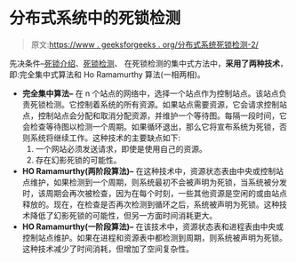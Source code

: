 # 分布式系统中的死锁检测

> 原文:[https://www . geeksforgeeks . org/分布式系统死锁检测-2/](https://www.geeksforgeeks.org/deadlock-detection-in-distributed-systems-2/)

先决条件–[死锁介绍](https://www.geeksforgeeks.org/operating-system-process-management-deadlock-introduction/)、[死锁检测](https://www.geeksforgeeks.org/deadlock-detection-recovery/)、
在死锁检测的集中式方法中，**采用了两种技术**，即:完全集中式算法和 Ho Ramamurthy 算法(一相两相)。

*   **完全集中算法–**
    在 n 个站点的网络中，选择一个站点作为控制站点。该站点负责死锁检测。它控制着系统的所有资源。如果站点需要资源，它会请求控制站点，控制站点会分配和取消分配资源，并维护一个等待图。每隔一段时间，它会检查等待图以检测一个周期。如果循环退出，那么它将宣布系统为死锁，否则系统将继续工作。这种技术的主要缺点如下:
    1.  一个网站必须发送请求，即使是使用自己的资源。
    2.  存在幻影死锁的可能性。
*   **HO Ramamurthy(两阶段算法)–**
    在这种技术中，资源状态表由中央或控制站点维护，如果检测到一个周期，则系统最初不会被声明为死锁，当系统被分发时，该周期会再次被检查，因为在每个时刻，一些其他资源是空闲的或由站点释放的。现在，在检查是否再次检测到循环之后，系统被声明为死锁。这种技术降低了幻影死锁的可能性，但另一方面时间消耗更大。
*   **HO Ramamurthy(一阶段算法)–**
    在该技术中，资源状态表和进程表由中央或控制站点维护。如果在进程和资源表中都检测到周期，则系统被声明为死锁。这种技术减少了时间消耗，但增加了空间复杂性。